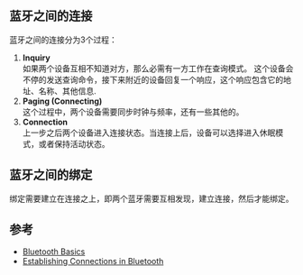 

## 蓝牙之间的连接

蓝牙之间的连接分为3个过程：

1. **Inquiry**  
    如果两个设备互相不知道对方，那么必需有一方工作在查询模式。
    这个设备会不停的发送查询命令，接下来附近的设备回复一个响应，这个响应包含它的地址、名称、其他信息.
1. **Paging (Connecting)**   
    这个过程中，两个设备需要同步时钟与频率，还有一些其他的。
1. **Connection**  
    上一步之后两个设备进入连接状态。当连接上后，设备可以选择进入休眠模式，或者保持活动状态。

## 蓝牙之间的绑定

绑定需要建立在连接之上，即两个蓝牙需要互相发现，建立连接，然后才能绑定。

## 参考

* [Bluetooth Basics](https://learn.sparkfun.com/tutorials/bluetooth-basics)
* [Establishing Connections in Bluetooth](http://www.tutorial-reports.com/wireless/bluetooth/establishingconnections.php)

